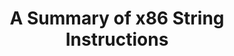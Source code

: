 ---
layout: externalpost
redirect_url: https://medium.com/@ophirharpaz/a-summary-of-x86-string-instructions-87566a28c20c
title: A Summary of x86 String Instructions
---